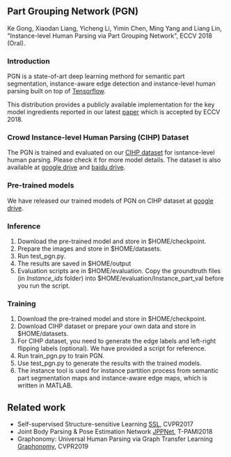 ## Part Grouping Network (PGN)
Ke Gong, Xiaodan Liang, Yicheng Li, Yimin Chen, Ming Yang and Liang Lin, "Instance-level Human Parsing via Part Grouping Network", ECCV 2018 (Oral).

### Introduction

PGN is a state-of-art deep learning methord for semantic part segmentation, instance-aware edge detection and instance-level human parsing built on top of [Tensorflow](http://www.tensorflow.org).

This distribution provides a publicly available implementation for the key model ingredients reported in our latest [paper](http://openaccess.thecvf.com/content_ECCV_2018/papers/Ke_Gong_Instance-level_Human_Parsing_ECCV_2018_paper.pdf) which is accepted by ECCV 2018.


### Crowd Instance-level Human Parsing (CIHP) Dataset

The PGN is trained and evaluated on our [CIHP dataset](http://www.sysu-hcp.net/lip) for isntance-level human parsing.  Please check it for more model details. The dataset is also available at [google drive](https://drive.google.com/drive/folders/0BzvH3bSnp3E9QjVYZlhWSjltSWM?resourcekey=0-nkS8bDVjPs3bEw3UZW-omA&usp=sharing) and [baidu drive](http://pan.baidu.com/s/1nvqmZBN).

### Pre-trained models

We have released our trained models of PGN on CIHP dataset at [google drive](https://drive.google.com/open?id=1Mqpse5Gen4V4403wFEpv3w3JAsWw2uhk).

### Inference
1. Download the pre-trained model and store in $HOME/checkpoint.
2. Prepare the images and store in $HOME/datasets.
3. Run test_pgn.py.
4. The results are saved in $HOME/output
5. Evaluation scripts are in $HOME/evaluation. Copy the groundtruth files (in _Instance_ids_ folder) into $HOME/evaluation/Instance_part_val before you run the script.

### Training
1. Download the pre-trained model and store in $HOME/checkpoint.
2. Download CIHP dataset or prepare your own data and store in $HOME/datasets.
3. For CIHP dataset, you need to generate the edge labels and left-right flipping labels (optional). We have provided a script for reference.
4. Run train_pgn.py to train PGN.
5. Use test_pgn.py to generate the results with the trained models.
6. The instance tool is used for instance partition process from semantic part segmentation maps and instance-aware edge maps, which is written in MATLAB.

## Related work
+ Self-supervised Structure-sensitive Learning [SSL](https://github.com/Engineering-Course/LIP_SSL), CVPR2017
+ Joint Body Parsing & Pose Estimation Network  [JPPNet](https://github.com/Engineering-Course/LIP_JPPNet), T-PAMI2018
+ Graphonomy: Universal Human Parsing via Graph Transfer Learning [Graphonomy](https://github.com/Gaoyiminggithub/Graphonomy), CVPR2019

